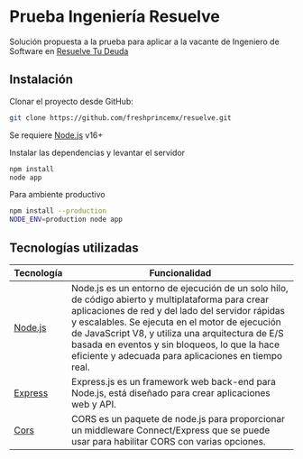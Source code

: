 # Prueba Ingeniería Resuelve

Solución propuesta a la prueba para aplicar a la vacante de Ingeniero de Software en [Resuelve Tu Deuda](https://resuelvetudeuda.com/) 

## Instalación

Clonar el proyecto desde GitHub:

```sh 
git clone https://github.com/freshprincemx/resuelve.git
```

Se requiere [Node.js](https://nodejs.org/) v16+

Instalar las dependencias y levantar el servidor

```sh
npm install
node app
```

Para ambiente productivo

```sh
npm install --production
NODE_ENV=production node app
```

## Tecnologías utilizadas  

| Tecnología | Funcionalidad |
| ------ | ------ |
| [Node.js](https://nodejs.org/) | Node.js es un entorno de ejecución de un solo hilo, de código abierto y multiplataforma para crear aplicaciones de red y del lado del servidor rápidas y escalables. Se ejecuta en el motor de ejecución de JavaScript V8, y utiliza una arquitectura de E/S basada en eventos y sin bloqueos, lo que la hace eficiente y adecuada para aplicaciones en tiempo real.|
| [Express](https://expressjs.com/es/) | Express.js es un framework web back-end para Node.js, está diseñado para crear aplicaciones web y API. |
| [Cors](https://expressjs.com/en/resources/middleware/cors.html) | CORS es un paquete de node.js para proporcionar un middleware Connect/Express que se puede usar para habilitar CORS con varias opciones. |

